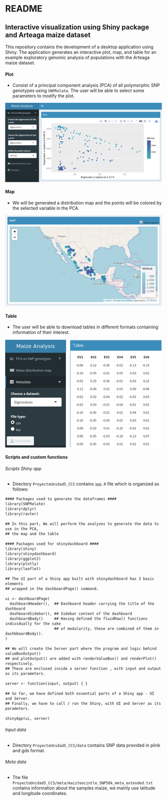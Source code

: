 # README

## Interactive visualization using Shiny package and Arteaga maize dataset

This repository contains the development of a desktop application using Shiny. The application generates an interactive plot, map, and table for an example exploratory genomic analysis of populations with the Arteaga maize dataset.


#### Plot

- Consist of a principal component analysis (PCA) of all polymorphic SNP genotypes using `SNPRelate`. The user will be able to select some parameters to modify the plot.

![PCA_example.png](PCA_example.png)

#### Map

- We will be generated a distribution map and the points will be colored by the selected variable in the PCA.

![Map_example.png](Map_example.png)

#### Table

- The user will be able to download tables in different formats containing information of their interest.


![Table_example.png](Table_example.png)


#### Scripts and custom functions

###### Scripts Shiny app
- Directory `ProyectoUnidad5_CCS` contains `app.R` file which is organized as follows:

```
#### Packages used to generate the dataframes ####
library(SNPRelate)
library(dplyr)
library(raster)

## In this part, We will perform the analyzes to generate the data to use in the PCA,
## the map and the table

#### Packages used for shinydashboard ####
library(shiny)
library(shinydashboard)
library(ggplot2)
library(plotly)
library(leaflet)

## The UI part of a Shiny app built with shinydashboard has 3 basic elements
## wrapped in the dashboardPage() command.

ui <- dashboardPage(
  dashboardHeader(),  ## Dashboard header carrying the title of the dashboard
  dashboardSidebar(), ## Sidebar content of the dashboard
  dashboardBody()     ## Having defined the fluidRow() functions individually for the sake
                      ## of modularity, these are combined of them in dashbboardBody().
)

## We will create the Server part where the program and logic behind valueBoxOutput()
## and plotOutput() are added with renderValueBox() and renderPlot() respectively.
## These are enclosed inside a server function , with input and output as its parameters.

server <- function(input, output) { }

## So far, we have defined both essential parts of a Shiny app - UI and Server.
## Finally, we have to call / run the Shiny, with UI and Server as its parameters.

shinyApp(ui, server)
```
###### Input data
- Directory `ProyectoUnidad5_CCS/data` contains SNP data provided in plink and gds format.

###### Meta data
- The file `ProyectoUnidad5_CCS/meta/maizteocintle_SNP50k_meta_extended.txt` contains information about the samples maize, we mainly use latitude and longitude coordinates.
